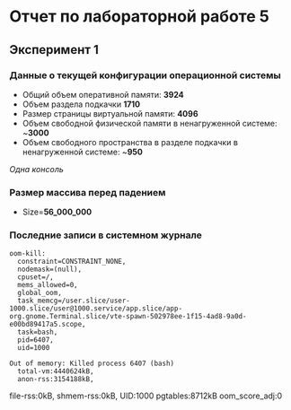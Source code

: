 # Отчет по лабораторной работе 5

## Эксперимент 1

### Данные о текущей конфигурации операционной системы

* Общий объем оперативной памяти: **3924**
* Объем раздела подкачки **1710**
* Размер страницы виртуальной памяти: **4096**
* Объем свободной физической памяти в ненагруженной системе: ~**3000**
* Объем свободного пространства в разделе подкачки в ненагруженной системе: ~**950**

*Одна консоль*

### Размер массива перед падением

* Size=**56_000_000**

### Последние записи в системном журнале
	oom-kill:
	  constraint=CONSTRAINT_NONE,
	  nodemask=(null),
	  cpuset=/,
	  mems_allowed=0,
	  global_oom,
	  task_memcg=/user.slice/user-1000.slice/user@1000.service/app.slice/app-org.gnome.Terminal.slice/vte-spawn-502978ee-1f15-4ad8-9a0d-e00bd89417a5.scope,
	  task=bash,
	  pid=6407,
	  uid=1000

	Out of memory: Killed process 6407 (bash) 
	  total-vm:4440624kB,
	  anon-rss:3154188kB,
  file-rss:0kB,
  shmem-rss:0kB,
  UID:1000 pgtables:8712kB oom_score_adj:0

